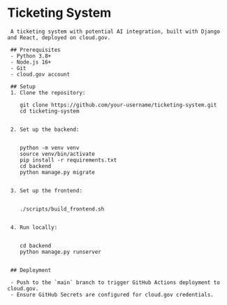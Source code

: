 # Ticketing System
     
     A ticketing system with potential AI integration, built with Django and React, deployed on cloud.gov.
     
     ## Prerequisites
     - Python 3.8+
     - Node.js 16+
     - Git
     - cloud.gov account
     
     ## Setup
     1. Clone the repository:

        git clone https://github.com/your-username/ticketing-system.git
        cd ticketing-system


     2. Set up the backend:

     
        python -m venv venv
        source venv/bin/activate
        pip install -r requirements.txt
        cd backend
        python manage.py migrate
     

     3. Set up the frontend:

     
        ./scripts/build_frontend.sh
        

     4. Run locally:

        
        cd backend
        python manage.py runserver
     

     ## Deployment

     - Push to the `main` branch to trigger GitHub Actions deployment to cloud.gov.
     - Ensure GitHub Secrets are configured for cloud.gov credentials.
